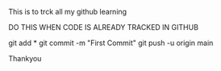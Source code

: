 This is to trck all my github learning

DO THIS WHEN CODE IS ALREADY TRACKED IN GITHUB

git add *
git commit -m "First Commit"
git push -u origin main

Thankyou